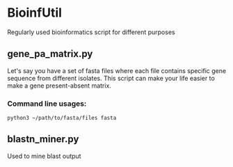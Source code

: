 # BioinfUtil
Regularly used bioinformatics script for different purposes

## gene_pa_matrix.py

Let's say you have a set of fasta files where each file contains specific gene sequence from different isolates. 
This script can make your life easier to make a gene present-absent matrix.

### Command line usages:
`python3 ~/path/to/fasta/files fasta`

## blastn_miner.py
Used to mine blast output
